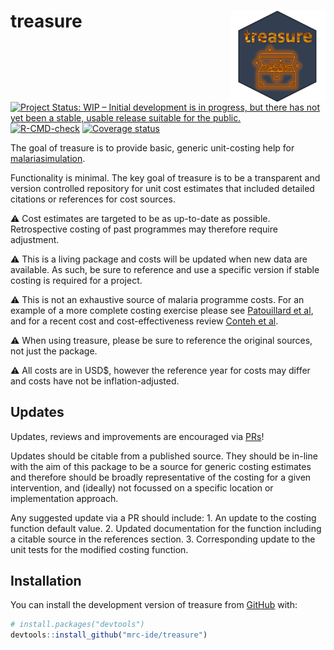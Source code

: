
<!-- README.md is generated from README.Rmd. Please edit that file -->

# treasure <img src="man/figures/Treasure_hex.png" align="right" width=30% height=30% />

<!-- badges: start -->

[![Project Status: WIP – Initial development is in progress, but there
has not yet been a stable, usable release suitable for the
public.](https://www.repostatus.org/badges/latest/wip.svg)](https://www.repostatus.org/#wip)
[![R-CMD-check](https://github.com/mrc-ide/treasure/workflows/R-CMD-check/badge.svg)](https://github.com/mrc-ide/treasure/actions)
[![Coverage
status](https://codecov.io/gh/mrc-ide/treasure/branch/main/graph/badge.svg)](https://codecov.io/github/mrc-ide/treasure)
<!-- badges: end -->

The goal of treasure is to provide basic, generic unit-costing help for
[malariasimulation](https://mrc-ide.github.io/malariasimulation/).

Functionality is minimal. The key goal of treasure is to be a
transparent and version controlled repository for unit cost estimates
that included detailed citations or references for cost sources.

:warning: Cost estimates are targeted to be as up-to-date as possible.
Retrospective costing of past programmes may therefore require
adjustment.

:warning: This is a living package and costs will be updated when new
data are available. As such, be sure to reference and use a specific
version if stable costing is required for a project.

:warning: This is not an exhaustive source of malaria programme costs.
For an example of a more complete costing exercise please see
[Patouillard et al](https://gh.bmj.com/content/2/2/e000176), and for a
recent cost and cost-effectiveness review [Conteh et
al](https://doi.org/10.1016/j.jval.%202021.01.013).

:warning: When using treasure, please be sure to reference the original
sources, not just the package.

:warning: All costs are in USD$, however the reference year for costs
may differ and costs have not be inflation-adjusted.

## Updates

Updates, reviews and improvements are encouraged via
[PRs](https://github.com/mrc-ide/treasure/pulls)!

Updates should be citable from a published source. They should be
in-line with the aim of this package to be a source for generic costing
estimates and therefore should be broadly representative of the costing
for a given intervention, and (ideally) not focussed on a specific
location or implementation approach.

Any suggested update via a PR should include: 1. An update to the
costing function default value. 2. Updated documentation for the
function including a citable source in the references section. 3.
Corresponding update to the unit tests for the modified costing
function.

## Installation

You can install the development version of treasure from
[GitHub](https://github.com/) with:

``` r
# install.packages("devtools")
devtools::install_github("mrc-ide/treasure")
```
